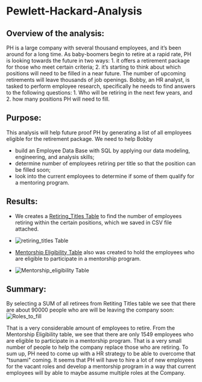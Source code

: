 # Pewlett-Hackard-Analysis

## Overview of the analysis:
PH is a large company with several thousand employees, and it’s been around for a long time. As baby-boomers begin to retire at a rapid rate, PH is looking towards the future in two ways: 1. it offers a retirement package for those who meet certain criteria; 2. it’s starting to think about which positions will need to be filled in a near future. The number of upcoming retirements will leave thousands of job openings. Bobby, an HR analyst, is tasked to perform employee research, specifically he needs to find answers to the following questions: 1. Who will be retiring in the next few years, and 2. how many positions PH will need to fill.
## Purpose:
This analysis will help future proof PH by generating a list of all employees eligible for the retirement package.
We need to help Bobby 
* build an Employee Data Base with SQL by applying our data modeling, engineering, and analysis skills;
* determine number of employees retiring per title so that the position can be filled soon;
* look into the current employees to determine if some of them qualify for a mentoring program.
## Results:
* We creates a [Retiring_Titles Table](https://github.com/Cryptotwister/Pewlett-Hackard-Analysis/blob/main/Data/retiring_titles.csv) to find the number of employees retiring within the certain positions, which we saved in CSV file attached.
* ![retiring_titles Table](https://user-images.githubusercontent.com/42978221/146704995-51139d0e-d166-4c76-975a-9b496cd7f576.png)

* [Mentorship Eligibility Table](https://github.com/Cryptotwister/Pewlett-Hackard-Analysis/blob/main/Data/mentorship_eligibilty.csv) also was created to hold the employees who are eligible to participate in a mentorship program.
* ![Mentorship_eligibility Table](https://user-images.githubusercontent.com/42978221/146705016-18cdc224-fdfa-4466-bd56-d4ff82bba88d.png)
## Summary:
By selecting a SUM of all retirees from Retiting Titles table we see that there are about 90000 people who are will be leaving the company soon:
![Roles_to_fill](https://user-images.githubusercontent.com/42978221/146706869-fa5bf7ce-f733-4b33-988c-568956b2c75a.png)

That is a very considerable amount of employees to retire.
From the Mentorship Eligibility table, we see that there are only 1549 employees who are eligible to participate in a mentorship program. That is a very small number of people to help the company replace those who are retiring.
To sum up, PH need to come up with a HR strategy to be able to overcome that "tsunami" coming.
It seems that PH will have to hire a lot of new employees for the vacant roles and develop a mentorship program in a way that current employees will by able to maybe assume multiple roles at the Company.
